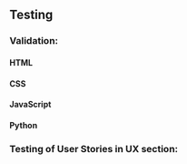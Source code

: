 ## Testing

### Validation:

#### HTML

#### CSS

#### JavaScript

#### Python

### Testing of User Stories in UX section: